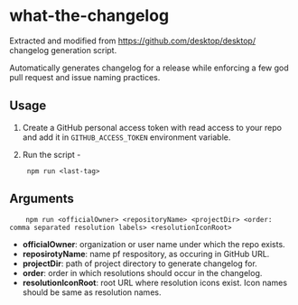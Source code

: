 # what-the-changelog

Extracted and modified from https://github.com/desktop/desktop/ changelog generation script.

Automatically generates changelog for a release while enforcing a few god pull request and issue naming practices.

## Usage

1. Create a GitHub personal access token with read access to your repo and add it in `GITHUB_ACCESS_TOKEN` environment variable.
1. Run the script -

        npm run <last-tag>

## Arguments

        npm run <officialOwner> <repositoryName> <projectDir> <order: comma separated resolution labels> <resolutionIconRoot>

* **officialOwner**: organization or user name under which the repo exists.
* **reposirotyName**: name pf respository, as occuring in GitHub URL.
* **projectDir**: path of project directory to generate changelog for.
* **order**: order in which resolutions should occur in the changelog.
* **resolutionIconRoot**: root URL where resolution icons exist. Icon names should be same as resolution names.
